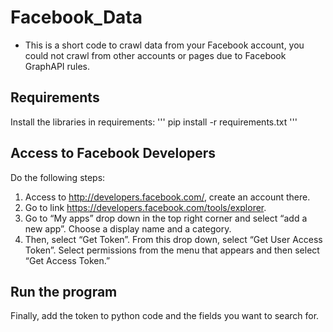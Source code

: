 # Facebook_Data
- This is a short code to crawl data from your Facebook account, you could not crawl from other accounts or pages due to Facebook GraphAPI rules.
## Requirements 
Install the libraries in requirements: 
'''
pip install -r requirements.txt
'''
## Access to Facebook Developers
Do the following steps:
1. Access to http://developers.facebook.com/, create an account there.
1. Go to link https://developers.facebook.com/tools/explorer.
1. Go to “My apps” drop down in the top right corner and select “add a new app”. Choose a display name and a category.
1. Then, select “Get Token”. From this drop down, select “Get User Access Token”. Select permissions from the menu that appears and then select “Get Access Token.”
## Run the program
Finally, add the token to python code and the fields you want to search for.
